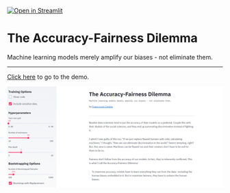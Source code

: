 [![Open in Streamlit](https://static.streamlit.io/badges/streamlit_badge_black_white.svg)](https://share.streamlit.io/leloykun/accuracy-fairness-dilemma/main)

# The Accuracy-Fairness Dilemma
Machine learning models merely amplify our biases - not eliminate them.

---

[Click here](https://share.streamlit.io/leloykun/accuracy-fairness-dilemma/main) to go to the demo.


![](github_header.PNG)
